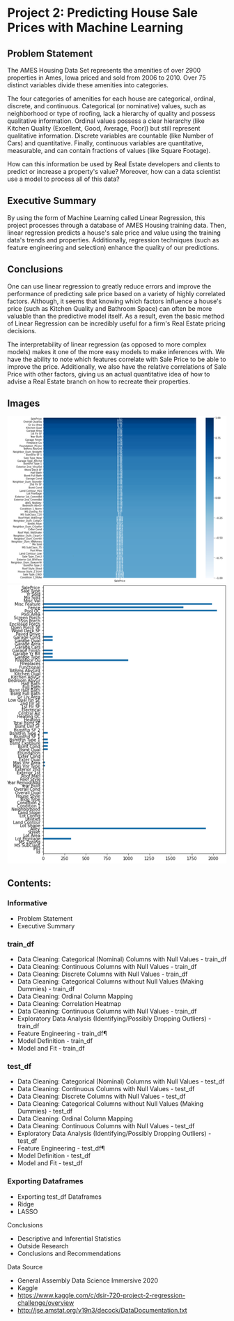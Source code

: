 # Project 2: Predicting House Sale Prices with Machine Learning

## Problem Statement
The AMES Housing Data Set represents the amenities of over 2900 properties in Ames, Iowa priced and sold from 2006 to 2010. Over 75 distinct variables divide these amenities into categories. 

The four categories of amenities for each house are categorical, ordinal, discrete, and continuous. Categorical (or nominative) values, such as neighborhood or type of roofing, lack a hierarchy of quality and possess qualitative information. Ordinal values possess a clear hierarchy (like Kitchen Quality (Excellent, Good, Average, Poor)) but still represent qualitative information. Discrete variables are countable (like Number of Cars) and quantitative. Finally, continuous variables are quantitative, measurable, and can contain fractions of values (like Square Footage). 

How can this information be used by Real Estate developers and clients to predict or increase a property's value? Moreover, how can a data scientist use a model to process all of this data?

## Executive Summary
By using the form of Machine Learning called Linear Regression, this project processes through a database of AMES Housing training data. Then, linear regression predicts a house's sale price and value using the training data's trends and properties. Additionally, regression techniques (such as feature engineering and selection) enhance the quality of our predictions.

## Conclusions

One can use linear regression to greatly reduce errors and improve the performance of predicting sale price based on a variety of highly correlated factors. Although, it seems that knowing which factors influence a house's price (such as Kitchen Quality and Bathroom Space) can often be more valuable than the predictive model itself. As a result, even the basic method of Linear Regression can be incredibly useful for a firm's Real Estate pricing decisions.

The interpretability of linear regression (as opposed to more complex models) makes it one of the more easy models to make inferences with. We have the ability to note which features correlate with Sale Price to be able to improve the price. Additionally, we also have the relative correlations of Sale Price with other factors, giving us an actual quantitative idea of how to advise a Real Estate branch on how to recreate their properties.

## Images

![](./images/Heatmap.png)  
![](./images/Project-2-NAN-Values.png)  

## Contents:

### Informative
- Problem Statement
- Executive Summary

### train_df
- Data Cleaning: Categorical (Nominal) Columns with Null Values - train_df
- Data Cleaning: Continuous Columns with Null Values - train_df
- Data Cleaning: Discrete Columns with Null Values - train_df
- Data Cleaning: Categorical Columns without Null Values (Making Dummies) - train_df
- Data Cleaning: Ordinal Column Mapping
- Data Cleaning: Correlation Heatmap
- Data Cleaning: Continuous Columns with Null Values - train_df
- Exploratory Data Analysis (Identifying/Possibly Dropping Outliers) - train_df
- Feature Engineering - train_df¶
- Model Definition - train_df
- Model and Fit - train_df

### test_df
- Data Cleaning: Categorical (Nominal) Columns with Null Values - test_df
- Data Cleaning: Continuous Columns with Null Values - test_df
- Data Cleaning: Discrete Columns with Null Values - test_df
- Data Cleaning: Categorical Columns without Null Values (Making Dummies) - test_df
- Data Cleaning: Ordinal Column Mapping
- Data Cleaning: Continuous Columns with Null Values - test_df
- Exploratory Data Analysis (Identifying/Possibly Dropping Outliers) - test_df
- Feature Engineering - test_df¶
- Model Definition - test_df
- Model and Fit - test_df

### Exporting Dataframes
- Exporting test_df Dataframes
- Ridge
- LASSO

Conclusions
- Descriptive and Inferential Statistics
- Outside Research
- Conclusions and Recommendations

Data Source
- General Assembly Data Science Immersive 2020
- Kaggle
- https://www.kaggle.com/c/dsir-720-project-2-regression-challenge/overview
- http://jse.amstat.org/v19n3/decock/DataDocumentation.txt